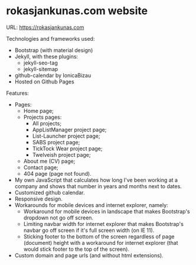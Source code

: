 # rokasjankunas.com website

URL: https://rokasjankunas.com

Technologies and frameworks used:
* Bootstrap (with material design)
* Jekyll, with these plugins:
    * jekyll-seo-tag
    * jekyll-sitemap
* github-calendar by IonicaBizau
* Hosted on Github Pages

Features:
* Pages:
    * Home page;
    * Projects pages:
        * All projects;
        * AppListManager project page;
        * List-Launcher project page;
        * SABS project page;
        * TickTock Wear project page;
        * Twelveish project page;
    * About me (CV) page;
    * Contact page;
    * 404 page (page not found).
* My own JavaScript that calculates how long I've been working at a company and shows that number in years and months next to dates.
* Customized github calendar.
* Responsive design.
* Workarounds for mobile devices and internet explorer, namely:
    * Workaround for mobile devices in landscape that makes Bootstrap's dropdown not go off screen.
    * Limiting navbar width for internet explorer that makes Bootstrap's navbar go off screen if it's full screen width (on IE 11).
    * Sticking footer to the bottom of the screen regardless of page (document) height with a workaround for internet explorer (that would stick footer to the top of the screen).
* Custom domain and page urls (and without html extensions).

